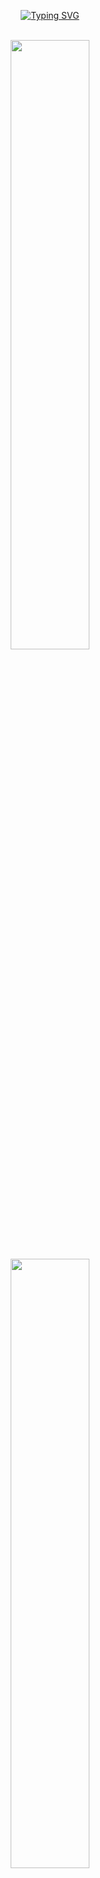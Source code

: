 <!-- heechae96's profile -->

<div align="center">

[![Typing SVG](https://readme-typing-svg.herokuapp.com?font=Oleo+Script&color=9D9ED2&size=35&center=true&vCenter=true&width=404&height=53&lines=%E3%80%80%E3%80%80Hi+there%2C+I'm+Heechae.+%E3%80%80%E3%80%80)](https://git.io/typing-svg)

<br>

<img align="center" src="https://github-readme-stats-sigma-five.vercel.app/api?username=heechae96&show_icons=true&theme=material-palenight&hide_border=true&bg_color=20232a&icon_color=E3E3E3A8/" width=50%>

<br>

<img align="center" src="https://github-readme-stats-sigma-five.vercel.app/api/top-langs/?username=heechae96&layout=compact&theme=material-palenight&hide_border=true&bg_color=20232a&icon_color=E3E3E3A8)](https://github.com/anuraghazra/github-readme-stats/" width=50%>
<!-- 
<br>
 
[![Ashutosh's github activity graph](https://github-readme-activity-graph.cyclic.app/graph?username=heechae96&theme=material-palenight&)](https://github.com/ashutosh00710/github-readme-activity-graph) -->
 
<br>

[![Hits](https://hits.seeyoufarm.com/api/count/incr/badge.svg?url=https%3A%2F%2Fgithub.com%2Fheechae96&count_bg=%23918FE0&title_bg=%23545454&icon=github.svg&icon_color=%23E7E7E7&title=Views&edge_flat=false&)](https://hits.seeyoufarm.com)
